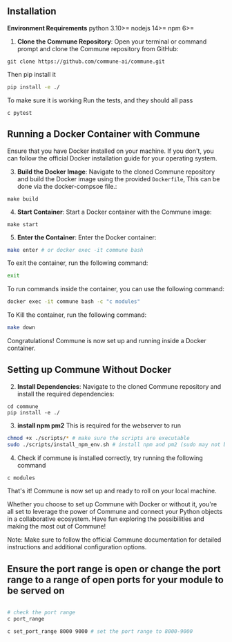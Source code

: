 ## Installation

**Environment Requirements**
python 3.10>=
nodejs 14>=
npm 6>=

1. **Clone the Commune Repository**: Open your terminal or command prompt and clone the Commune repository from GitHub:

```
git clone https://github.com/commune-ai/commune.git
```
Then pip install it 

```bash
pip install -e ./
```

To make sure it is working Run the tests, and they should all pass
```
c pytest
```


## Running a Docker Container with Commune

Ensure that you have Docker installed on your machine. If you don't, you can follow the official Docker installation guide for your operating system.


3. **Build the Docker Image**: Navigate to the cloned Commune repository and build the Docker image using the provided `Dockerfile`, This can be done via the docker-compsoe file.:

```
make build
```

4. **Start Container**: Start a Docker container with the Commune image:

```
make start
```

5. **Enter the Container**: Enter the Docker container:

```bash
make enter # or docker exec -it commune bash
```
To exit the container, run the following command:
```bash
exit
```

To run commands inside the container, you can use the following command:

```bash
docker exec -it commune bash -c "c modules"
```

To Kill the container, run the following command:
```bash
make down
```

Congratulations! Commune is now set up and running inside a Docker container.

## Setting up Commune Without Docker

2. **Install Dependencies**: Navigate to the cloned Commune repository and install the required dependencies:

```
cd commune
pip install -e ./
```

3. **install npm pm2**
This is required for the webserver to run
```bash 
chmod +x ./scripts/* # make sure the scripts are executable
sudo ./scripts/install_npm_env.sh # install npm and pm2 (sudo may not be required)
```

4. Check if commune is installed correctly, try running the following command
```bash
c modules
```

That's it! Commune is now set up and ready to roll on your local machine.

Whether you choose to set up Commune with Docker or without it, you're all set to leverage the power of Commune and connect your Python objects in a collaborative ecosystem. Have fun exploring the possibilities and making the most out of Commune!

Note: Make sure to follow the official Commune documentation for detailed instructions and additional configuration options.


## Ensure the port range is open or change the port range to a range of open ports for your module to be served on

```bash

# check the port range
c port_range
```

```bash
c set_port_range 8000 9000 # set the port range to 8000-9000
```

```
